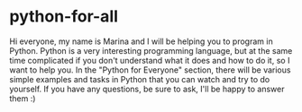 # python-for-all

Hi everyone, my name is Marina and I will be helping you to program in Python. 
Python is a very interesting programming language, but at the same time complicated if you don't understand what it does and how to do it, so I want to help you. In the "Python for Everyone" section, there will be various simple examples and tasks in Python that you can watch and try to do yourself. 
If you have any questions, be sure to ask, I'll be happy to answer them :)
